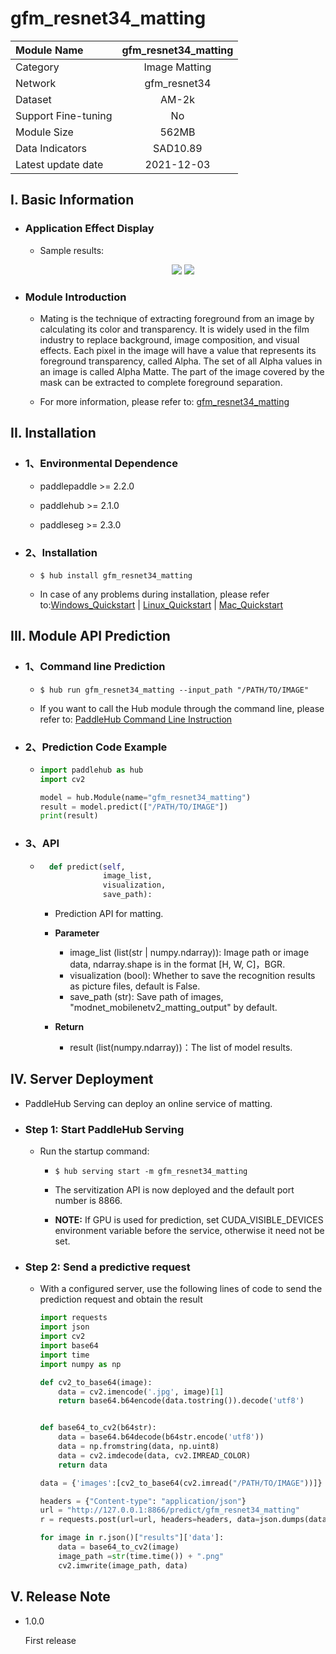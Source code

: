 # gfm_resnet34_matting

|Module Name|gfm_resnet34_matting|
| :--- | :---: | 
|Category|Image Matting|
|Network|gfm_resnet34|
|Dataset|AM-2k|
|Support Fine-tuning|No|
|Module Size|562MB|
|Data Indicators|SAD10.89|
|Latest update date|2021-12-03|


## I. Basic Information

- ### Application Effect Display

  - Sample results:
    <p align="center">
    <img src="https://user-images.githubusercontent.com/35907364/145993777-9b69a85d-d31c-4743-8620-82b2a56ca1e7.jpg" /> 
    <img src="https://user-images.githubusercontent.com/35907364/145993809-b0fb4bae-2c64-4868-99fc-500f19343442.png" /> 
    </p>

- ### Module Introduction

  - Mating is the technique of extracting foreground from an image by calculating its color and transparency. It is widely used in the film industry to replace background, image composition, and visual effects. Each pixel in the image will have a value that represents its foreground transparency, called Alpha. The set of all Alpha values in an image is called Alpha Matte. The part of the image covered by the mask can be extracted to complete foreground separation.


  
  - For more information, please refer to: [gfm_resnet34_matting](https://github.com/JizhiziLi/GFM)
  

## II. Installation

- ### 1、Environmental Dependence

    - paddlepaddle >= 2.2.0

    - paddlehub >= 2.1.0

    - paddleseg >= 2.3.0


- ### 2、Installation

    - ```shell
      $ hub install gfm_resnet34_matting
      ```
      
    - In case of any problems during installation, please refer to:[Windows_Quickstart](../../../../docs/docs_en/get_start/windows_quickstart.md)
    | [Linux_Quickstart](../../../../docs/docs_en/get_start/linux_quickstart.md) | [Mac_Quickstart](../../../../docs/docs_en/get_start/mac_quickstart.md)  

    
## III. Module API Prediction

- ### 1、Command line Prediction

  - ```shell
    $ hub run gfm_resnet34_matting --input_path "/PATH/TO/IMAGE"
    ```
    
  - If you want to call the Hub module through the command line, please refer to: [PaddleHub Command Line Instruction](../../../../docs/docs_en/tutorial/cmd_usage.rst)


- ### 2、Prediction Code Example

    - ```python
      import paddlehub as hub
      import cv2

      model = hub.Module(name="gfm_resnet34_matting")
      result = model.predict(["/PATH/TO/IMAGE"])
      print(result)

      ```
- ### 3、API

    - ```python
        def predict(self, 
                    image_list, 
                    visualization, 
                    save_path):
      ```

        - Prediction API for matting.

        - **Parameter**

            - image_list (list(str | numpy.ndarray)): Image path or image data, ndarray.shape is in the format \[H, W, C\]，BGR.
            - visualization (bool): Whether to save the recognition results as picture files, default is False.
            - save_path (str): Save path of images, "modnet_mobilenetv2_matting_output" by default.

        - **Return**

            - result (list(numpy.ndarray))：The list of model results.

 
## IV. Server Deployment

- PaddleHub Serving can deploy an online service of matting.

- ### Step 1: Start PaddleHub Serving

  - Run the startup command:

    - ```shell
      $ hub serving start -m gfm_resnet34_matting
      ```

    - The servitization API is now deployed and the default port number is 8866.

    - **NOTE:**  If GPU is used for prediction, set CUDA_VISIBLE_DEVICES environment variable before the service, otherwise it need not be set.

- ### Step 2: Send a predictive request

  - With a configured server, use the following lines of code to send the prediction request and obtain the result


    ```python
    import requests
    import json
    import cv2
    import base64
    import time
    import numpy as np

    def cv2_to_base64(image):
        data = cv2.imencode('.jpg', image)[1]
        return base64.b64encode(data.tostring()).decode('utf8')


    def base64_to_cv2(b64str):
        data = base64.b64decode(b64str.encode('utf8'))
        data = np.fromstring(data, np.uint8)
        data = cv2.imdecode(data, cv2.IMREAD_COLOR)
        return data

    data = {'images':[cv2_to_base64(cv2.imread("/PATH/TO/IMAGE"))]}

    headers = {"Content-type": "application/json"}
    url = "http://127.0.0.1:8866/predict/gfm_resnet34_matting"
    r = requests.post(url=url, headers=headers, data=json.dumps(data))

    for image in r.json()["results"]['data']:
        data = base64_to_cv2(image)
        image_path =str(time.time()) + ".png"
        cv2.imwrite(image_path, data)
      ```

## V. Release Note

- 1.0.0

  First release